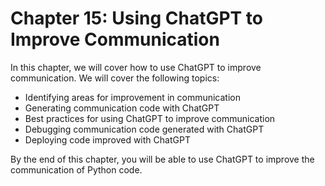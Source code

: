 # Chapter 15: Using ChatGPT to Improve Communication

In this chapter, we will cover how to use ChatGPT to improve communication. We will cover the following topics:

- Identifying areas for improvement in communication
- Generating communication code with ChatGPT
- Best practices for using ChatGPT to improve communication
- Debugging communication code generated with ChatGPT
- Deploying code improved with ChatGPT

By the end of this chapter, you will be able to use ChatGPT to improve the communication of Python code.